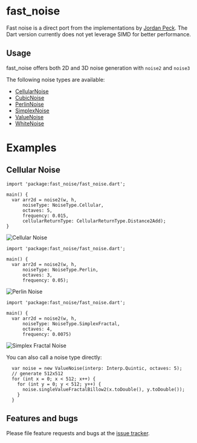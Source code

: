 # fast_noise

Fast noise is a direct port from the implementations by [Jordan Peck][auburns].
The Dart version currently does not yet leverage SIMD for better performance.

## Usage

fast_noise offers both 2D and 3D noise generation with ``noise2`` and ``noise3``

The following noise types are available:
- [CellularNoise][cellular_noise]
- [CubicNoise][cubic_noise]
- [PerlinNoise][perlin_noise]
- [SimplexNoise][simplex_noise]
- [ValueNoise][value_noise]
- [WhiteNoise][white_noise]

# Examples
## Cellular Noise
    import 'package:fast_noise/fast_noise.dart';

    main() {
      var arr2d = noise2(w, h,
          noiseType: NoiseType.Cellular,
          octaves: 5,
          frequency: 0.015,
          cellularReturnType: CellularReturnType.Distance2Add);
    }
![Cellular Noise](https://imgur.com/ajmSxvC)

    import 'package:fast_noise/fast_noise.dart';

    main() {
      var arr2d = noise2(w, h,
          noiseType: NoiseType.Perlin,
          octaves: 3,
          frequency: 0.05);
          
![Perlin Noise](https://imgur.com/vUFS893)       

    import 'package:fast_noise/fast_noise.dart';

    main() {
      var arr2d = noise2(w, h,
          noiseType: NoiseType.SimplexFractal,
          octaves: 4,
          frequency: 0.0075)
          
![Simplex Fractal Noise](https://imgur.com/PRSWv95)

You can also call a noise type directly:

      var noise = new ValueNoise(interp: Interp.Quintic, octaves: 5);
      // generate 512x512  
      for (int x = 0; x < 512; x++) {
        for (int y = 0; y < 512; y++) {
          noise.singleValueFractalBillow2(x.toDouble(), y.toDouble());
        }
      }

## Features and bugs

Please file feature requests and bugs at the [issue tracker][tracker].

[tracker]: https://github.com/frankpepermans/fast_noise/issues
[auburns]: https://github.com/Auburns
[cellular_noise]: https://github.com/frankpepermans/fast_noise/blob/master/lib/src/noise/cellular.dart
[cubic_noise]: https://github.com/frankpepermans/fast_noise/blob/master/lib/src/noise/cubic.dart
[perlin_noise]: https://github.com/frankpepermans/fast_noise/blob/master/lib/src/noise/perlin.dart
[simplex_noise]: https://github.com/frankpepermans/fast_noise/blob/master/lib/src/noise/simplex.dart
[value_noise]: https://github.com/frankpepermans/fast_noise/blob/master/lib/src/noise/value.dart
[white_noise]: https://github.com/frankpepermans/fast_noise/blob/master/lib/src/noise/white.dart

